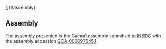 []{#assembly}

Assembly
--------

The assembly presented is the Galma1 assembly submitted to
[INSDC](http://www.insdc.org) with the assembly accession
[GCA\_000697645.1](http://www.ebi.ac.uk/ena/data/view/GCA_000697645.1).
